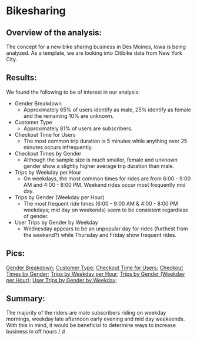 # Bikesharing

## Overview of the analysis:
The concept for a new bike sharing business in Des Moines, Iowa is being analyzed.  As a template, we are looking into Citibike data from New York City.

## Results:
We found the following to be of interest in our analysis:

* Gender Breakdown
  * Approximately 65% of users identify as male, 25% identify as female and the remaining 10% are unknown.
* Customer Type
  * Approximately 81% of users are subscribers.
* Checkout Time for Users
  * The most common trip duration is 5 minutes while anything over 25 minutes occurs infrequently.
* Checkout Times by Gender
  * Although the sample size is much smaller, female and unknown gender show a slightly higher average trip duration than male.
* Trips by Weekday per Hour
  * On weekdays, the most common times for rides are from 6:00 - 9:00 AM and 4:00 - 8:00 PM.  Weekend rides occur most frequently mid day.
* Trips by Gender (Weekday per Hour)
  * The most frequent ride times (6:00 - 9:00 AM & 4:00 - 8:00 PM weekdays; mid day on weekends) seem to be consistent regardless of gender.
* User Trips by Gender by Weekday
  * Wednesday appears to be an unpopular day for rides (furthest from the weekend?) while Thursday and Friday show frequent rides.

## Pics:
[Gender Breakdown]();
[Customer Type]();
[Checkout Time for Users]();
[Checkout Times by Gender]();
[Trips by Weekday per Hour]();
[Trips by Gender (Weekday per Hour)]();
[User Trips by Gender by Weekday]();

## Summary: 
The majority of the riders are male subscribers riding on weekday mornings, weekday late afternoon early evening and mid day weekeends.  With this in mind, it would be beneficial to determine ways to increase business in off hours / d